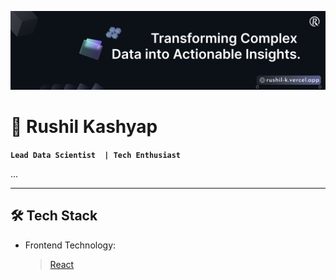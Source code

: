 ![Banner](https://github.com/Rushil-15/Rushil-15/blob/main/Bannerv2.png)

# 🚀 Rushil Kashyap

**`Lead Data Scientist  | Tech Enthusiast`**

...

---

## 🛠️ Tech Stack

- Frontend Technology:
  
  > [React](https://react.dev/)

